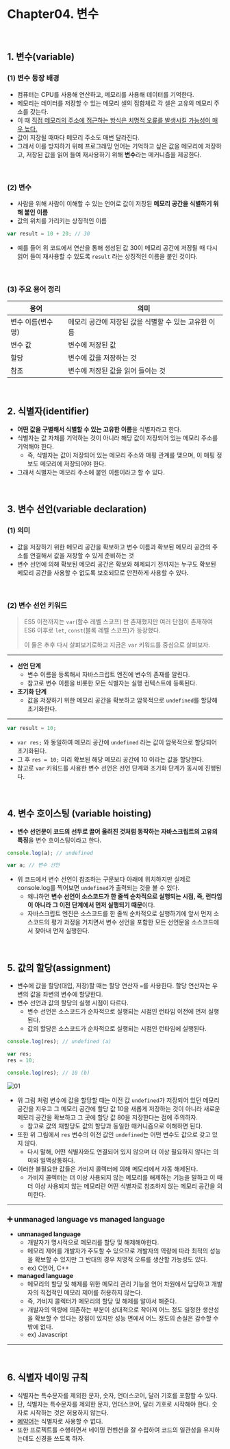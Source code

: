# Chapter04. 변수

<br>

## 1. 변수(variable)

### (1) 변수 등장 배경

- 컴퓨터는 CPU를 사용해 연산하고, 메모리를 사용해 데이터를 기억한다.
- 메모리는 데이터를 저장할 수 있는 메모리 셀의 집합체로 각 셀은 고유의 메모리 주소를 갖는다.
- 이 때 <u>직접 메모리의 주소에 접근하는 방식은 치명적 오류를 발생시킬 가능성이 매우 높다.</u>
- 값이 저장될 때마다 메모리 주소도 매번 달라진다.
- 그래서 이를 방지하기 위해 프로그래밍 언어는 기억하고 싶은 값을 메모리에 저장하고, 저장된 값을 읽어 들여 재사용하기 위해 **변수**라는 메커니즘을 제공한다.

<br>

### (2) 변수

- 사람을 위해 사람이 이해할 수 있는 언어로 값이 저장된 **메모리 공간을 식별하기 위해 붙인 이름**
- 값의 위치를 가리키는 상징적인 이름

```javascript
var result = 10 + 20; // 30
```

- 예를 들어 위 코드에서 연산을 통해 생성된 값 30이 메모리 공간에 저장될 때 다시 읽어 들여 재사용할 수 있도록 `result` 라는 상징적인 이름을 붙인 것이다.

<br>

### (3) 주요 용어 정리

| 용어              | 의미                                                 |
| ----------------- | ---------------------------------------------------- |
| 변수 이름(변수명) | 메모리 공간에 저장된 값을 식별할 수 있는 고유한 이름 |
| 변수 값           | 변수에 저장된 값                                     |
| 할당              | 변수에 값을 저장하는 것                              |
| 참조              | 변수에 저장된 값을 읽어 들이는 것                    |

<br>

## 2. 식별자(identifier)

- **어떤 값을 구별해서 식별할 수 있는 고유한 이름**을 식별자라고 한다.
- 식별자는 값 자체를 기억하는 것이 아니라 해당 값이 저장되어 있는 메모리 주소를 기억해야 한다.
  - 즉, 식별자는 값이 저장되어 있는 메모리 주소와 매핑 관계를 맺으며, 이 매핑 정보도 메모리에 저장되어야 한다.
- 그래서 식별자는 메모리 주소에 붙인 이름이라고 할 수 있다.

<br>

## 3. 변수 선언(variable declaration)

### (1) 의미

- 값을 저장하기 위한 메모리 공간을 확보하고 변수 이름과 확보된 메모리 공간의 주소를 연결해서 값을 저장할 수 있게 준비하는 것
- 변수 선언에 의해 확보된 메모리 공간은 확보와 해제되기 전까지는 누구도 확보된 메모리 공간을 사용할 수 없도록 보호되므로 안전하게 사용할 수 있다.

<br>

### (2) 변수 선언 키워드

> ES5 이전까지는 `var`(함수 레벨 스코프) 만 존재했지만 여러 단점이 존재하여 ES6 이후로 `let`, `const`(블록 레벨 스코프)가 등장했다.
>
> 이 둘은 추후 다시 살펴보기로하고 지금은 `var` 키워드를 중심으로 살펴보자.

---

- **선언 단계**
  - 변수 이름을 등록해서 자바스크립트 엔진에 변수의 존재를 알린다.
  - 참고로 변수 이름을 비롯한 모든 식별자는 실행 컨텍스트에 등록된다.
- **초기화 단계**
  - 값을 저장하기 위한 메모리 공간을 확보하고 암묵적으로 `undefined`를 할당해 초기화한다.

---

```javascript
var result = 10;
```

- `var res;` 와 동일하여 메모리 공간에 `undefined` 라는 값이 암묵적으로 할당되어 초기화된다.
- 그 후 `res = 10;` 미리 확보된 해당 메모리 공간에 10 이라는 값을 할당한다.
- 참고로 `var` 키워드를 사용한 변수 선언은 선언 단계와 초기화 단계가 동시에 진행된다.

<br>

## 4. 변수 호이스팅 (variable hoisting)

- **변수 선언문이 코드의 선두로 끌어 올려진 것처럼 동작하는 자바스크립트의 고유의 특징**을 변수 호이스팅이라고 한다.

```javascript
console.log(a); // undefined

var a; // 변수 선언
```

- 위 코드에서 변수 선언이 참조하는 구문보다 아래에 위치하지만 실제로 console.log를 찍어보면 `undefined`가 출력되는 것을 볼 수 있다.
  - 왜냐하면 **변수 선언이 소스코드가 한 줄씩 순차적으로 실행되는 시점, 즉, 런타임이 아니라 그 이전 단계에서 먼저 실행되기 때문**이다.
  - 자바스크립트 엔진은 소스코드를 한 줄씩 순차적으로 실행하기에 앞서 먼저 소스코드의 평가 과정을 거치면서  변수 선언을 포함한 모든 선언문을 소스코드에서 찾아내 먼저 실행한다.

<br>

## 5. 값의 할당(assignment)

- 변수에 값을 할당(대입, 저장)할 때는 할당 연산자 `=`를 사용한다. 할당 연산자는 우변의 값을 좌변의 변수에 할당한다.
- 변수 선언과 값의 할당의 실행 시점이 다르다.
  - 변수 선언은 소스코드가 순차적으로 실행되는 시점인 런타임 이전에 먼저 실행된다.
  - 값의 할당은 소스코드가 순차적으로 실행되는 시점인 런타임에 실행된다.

```javascript
console.log(res); // undefined (a)

var res;
res = 10;

console.log(res); // 10 (b)
```

![01](https://user-images.githubusercontent.com/52685250/145706348-cdb3b482-e910-4d76-b4a6-5ff47420945c.JPG)

- 위 그림 처럼 변수에 값을 할당할 때는 이전 값 `undefined`가 저장되어 있던 메모리 공간을 지우고 그 메모리 공간에 할당 값 10을 새롭게 저장하는 것이 아니라 새로운 메모리 공간을 확보하고 그 곳에 할당 값 80을 저장한다는 점에 주의하자.
  - 참고로 값의 재할당도 값의 할당과 동일한 매커니즘으로 이해하면 된다.
- 또한 위 그림에서 `res` 변수의 이전 값인 `undefined`는 어떤 변수도 값으로 갖고 있지 않다.
  - 다시 말해, 어떤 식별자와도 연결되어 있지 않으며 더 이상 필요하지 않다는 의미와 일맥상통하다.
- 이러한 불필요한 값들은 가비지 콜렉터에 의해 메모리에서 자동 해제된다.
  - 가비지 콜렉터는 더 이상 사용되지 않는 메모리를 해제하는 기능을 말하고 이 때 더 이상 사용되지 않는 메모리란 어떤 식별자로 참조하지 않는 메모리 공간을 의미한다.

---

### :heavy_plus_sign: unmanaged language vs managed language

- **unmanaged language**
  - 개발자가 명시적으로 메모리를 할당 및 해제해야한다.
  - 메모리 제어를 개발자가 주도할 수 있으므로 개발자의 역량에 따라 최적의 성능을 확보할 수 있지만 그 반대의 경우 치명적 오류를 생산할 가능성도 있다.
  - ex) C언어, C++
- **managed language**
  - 메모리의 할당 및 해제를 위한 메모리 관리 기능을 언어 차원에서 담당하고 개발자의 직접적인 메모리 제어를 허용하지 않는다.
  - 즉, 가비지 콜렉터가 메모리의 할당 및 해제를 알아서 해준다.
  - 개발자의 역량에 의존하는 부분이 상대적으로 작아져 어느 정도 일정한 생산성을 확보할 수 있다는 장점이 있지만 성능 면에서 어느 정도의 손실은 감수할 수 밖에 없다.
  - ex) Javascript

---

<br>

## 6. 식별자 네이밍 규칙

- 식별자는 특수문자를 제외한 문자, 숫자, 언더스코어, 달러 기호를 포함할 수 있다.
- 단, 식별자는 특수문자를 제외한 문자, 언더스코어, 달러 기호로 시작해야 한다. 숫자로 시작하는 것은 허용하지 않는다.
- [예약어](http://www.w3bai.com/ko/js/js_reserved.html)는 식별자로 사용할 수 없다.
- 또한 프로젝트를 수행하면서 네이밍 컨벤션을 잘 수립하여 코드의 일관성을 유지하는데도 신경을 쓰도록 하자.